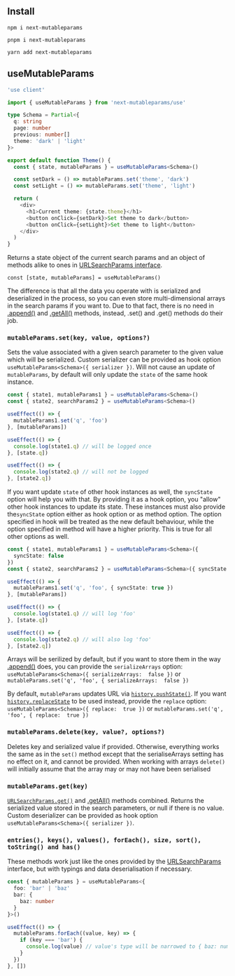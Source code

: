 ## Install

```
npm i next-mutableparams
```

```
pnpm i next-mutableparams
```

```
yarn add next-mutableparams
```

## useMutableParams

```ts
'use client'

import { useMutableParams } from 'next-mutableparams/use'

type Schema = Partial<{
  q: string
  page: number
  previous: number[]
  theme: 'dark' | 'light'
}>

export default function Theme() {
  const { state, mutableParams } = useMutableParams<Schema>()

  const setDark = () => mutableParams.set('theme', 'dark')
  const setLight = () => mutableParams.set('theme', 'light')

  return (
    <div>
      <h1>Current theme: {state.theme}</h1>
      <button onClick={setDark}>Set theme to dark</button>
      <button onClick={setLight}>Set theme to light</button>
    </div>
  )
}
```

Returns a state object of the current search params and an object of methods alike to ones in [URLSearchParams interface](https://developer.mozilla.org/en-US/docs/Web/API/URLSearchParams).

```
const [state, mutableParams] = useMutableParams()
```

The difference is that all the data you operate with is serialized and deserialized in the process, so you can even store multi-dimensional arrays in the search params if you want to. Due to that fact, there is no need in [.append()](https://developer.mozilla.org/en-US/docs/Web/API/URLSearchParams/append) and [.getAll()](https://developer.mozilla.org/en-US/docs/Web/API/URLSearchParams/getAll) methods, instead, .set() and .get() methods do their job.

### `mutableParams.set(key, value, options?)`

Sets the value associated with a given search parameter to the given value which will be serialized. Custom serializer can be provided as hook option `useMutableParams<Schema>({ serializer })`.
Will not cause an update of `mutableParams`, by default will only update the `state` of the same hook instance.

```ts
const { state1, mutableParams1 } = useMutableParams<Schema>()
const { state2, searchParams2 } = useMutableParams<Schema>()

useEffect(() => {
  mutableParams1.set('q', 'foo')
}, [mutableParams])

useEffect(() => {
  console.log(state1.q) // will be logged once
}, [state.q])

useEffect(() => {
  console.log(state2.q) // will not be logged
}, [state2.q])
```

If you want update `state` of other hook instances as well, the `syncState` option will help you with that. By providing it as a hook option, you "allow" other hook instances to update its state. These instances must also provide the`syncState` option either as hook option or as method option. The option specified in hook will be treated as the new default behaviour, while the option specified in method will have a higher priority. This is true for all other options as well.

```ts
const { state1, mutableParams1 } = useMutableParams<Schema>({
  syncState: false
})
const { state2, searchParams2 } = useMutableParams<Schema>({ syncState: true })

useEffect(() => {
  mutableParams1.set('q', 'foo', { syncState: true })
}, [mutableParams])

useEffect(() => {
  console.log(state1.q) // will log 'foo'
}, [state.q])

useEffect(() => {
  console.log(state2.q) // will also log 'foo'
}, [state2.q])
```

Arrays will be serilized by default, but if you want to store them in the way [.append()](https://developer.mozilla.org/en-US/docs/Web/API/URLSearchParams/append) does, you can provide the `serializeArrays` option:
`useMutableParams<Schema>({ serializeArrays:  false })`
or
`mutableParams.set('q', 'foo', { serializeArrays:  false })`

By default, `mutableParams` updates URL via [`history.pushState()`](https://developer.mozilla.org/en-US/docs/Web/API/History/pushState). If you want [`history.replaceState`](https://developer.mozilla.org/en-US/docs/Web/API/History/replaceState) to be used instead, provide the `replace` option:
`useMutableParams<Schema>({ replace:  true })`
or
`mutableParams.set('q', 'foo', { replace:  true })`

### `mutableParams.delete(key, value?, options?)`

Deletes key and serialized value if provided. Otherwise, everything works the same as in the `set()` method except that the serialiseArrays setting has no effect on it, and cannot be provided. When working with arrays `delete()` will initially assume that the array may or may not have been serialised

### `mutableParams.get(key)`

[`URLSearchParams.get()`](https://developer.mozilla.org/en-US/docs/Web/API/URLSearchParams/get) and [.getAll()](https://developer.mozilla.org/en-US/docs/Web/API/URLSearchParams/getAll) methods combined. Returns the serialized value stored in the search parameters, or null if there is no value. Custom deserializer can be provided as hook option `useMutableParams<Schema>({ serializer })`.

### `entries(), keys(), values(), forEach(), size, sort(), toString() and has()`

These methods work just like the ones provided by the [URLSearchParams](https://developer.mozilla.org/en-US/docs/Web/API/URLSearchParams) interface, but with typings and data deserialisation if necessary.

```ts
const { mutableParams } = useMutableParams<{
  foo: 'bar' | 'baz'
  bar: {
    baz: number
  }
}>()

useEffect(() => {
  mutableParams.forEach((value, key) => {
    if (key === 'bar') {
      console.log(value) // value's type will be narrowed to { baz: number; }
    }
  })
}, [])
```
